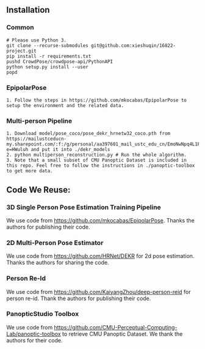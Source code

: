 ## Installation
### Common
```
# Please use Python 3.
git clone --recurse-submodules git@github.com:xieshuqin/16822-project.git
pip install -r requirements.txt
pushd CrowdPose/crowdpose-api/PythonAPI
python setup.py install --user
popd
```
### EpipolarPose
```
1. Follow the steps in https://github.com/mkocabas/EpipolarPose to setup the environment and the related data.
```
### Multi-person Pipeline
```
1. Download model/pose_coco/pose_dekr_hrnetw32_coco.pth from https://mailustceducn-my.sharepoint.com/:f:/g/personal/aa397601_mail_ustc_edu_cn/EmoNwNpq4L1FgUsC9KbWezABSotd3BGOlcWCdkBi91l50g?e=HWuluh and put it into ./dekr_models
2. python multiperson_reconstruction.py # Run the whole algorithm.
3. Note that a small subset of CMU Panoptic Dataset is included in this repo. Feel free to follow the instructions in ./panoptic-toolbox to get more data.
```
## Code We Reuse:
### 3D Single Person Pose Estimation Training Pipeline
We use code from https://github.com/mkocabas/EpipolarPose. Thanks the authors for publishing their code.
### 2D Multi-Person Pose Estimator
We use code from https://github.com/HRNet/DEKR for 2d pose estimation. Thanks the authors for sharing the code.
### Person Re-Id
We use code from https://github.com/KaiyangZhou/deep-person-reid for person re-id. Thank the authors for publishing their code.
### PanopticStudio Toolbox
We use code from https://github.com/CMU-Perceptual-Computing-Lab/panoptic-toolbox to retrieve CMU Panoptic Dataset. We thank the authors for their code.
